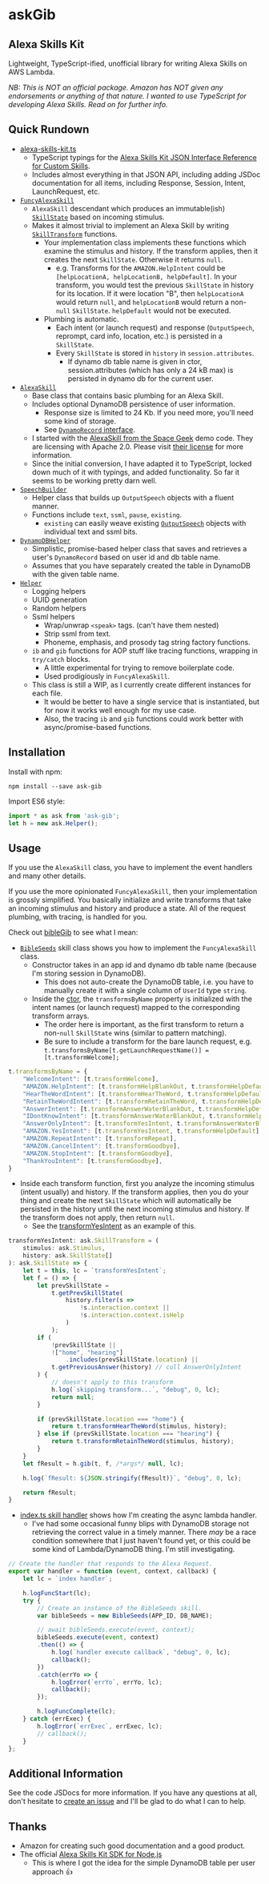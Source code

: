 # askGib
## Alexa Skills Kit

Lightweight, TypeScript-ified, unofficial library for writing Alexa Skills on AWS Lambda.

_NB: This is NOT an official package. Amazon has NOT given any endorsements or anything of that nature. I wanted to use TypeScript for developing Alexa Skills. Read on for further info._

## Quick Rundown

* [alexa-skills-kit.ts](https://github.com/ibgib/askGib/blob/master/src/alexa-skills-kit.ts)
  * TypeScript typings for the [Alexa Skills Kit JSON Interface Reference for Custom Skills](https://developer.amazon.com/public/solutions/alexa/alexa-skills-kit/docs/alexa-skills-kit-interface-reference).
  * Includes almost everything in that JSON API, including adding JSDoc documentation for all items, including Response, Session, Intent, LaunchRequest, etc.
* [`FuncyAlexaSkill`](https://github.com/ibgib/askGib/blob/master/src/funcy-alexa-skill.ts)
  * `AlexaSkill` descendant which produces an immutable(ish) [`SkillState`](https://github.com/ibgib/askGib/blob/master/src/funcy-alexa-skill.ts#L326) based on incoming stimulus.
  * Makes it almost trivial to implement an Alexa Skill by writing [`SkillTransform`](https://github.com/ibgib/askGib/blob/master/src/funcy-alexa-skill.ts#L319) functions.
    * Your implementation class implements these functions which examine the stimulus and history. If the transform applies, then it creates the next `SkillState`. Otherwise it returns `null`.
      * e.g. Transforms for the `AMAZON.HelpIntent` could be `[helpLocationA, helpLocationB, helpDefault]`. In your transform, you would test the previous `SkillState` in history for its location. If it were location "B", then `helpLocationA` would return `null`, and `helpLocationB` would return a non-`null` `SkillState`. `helpDefault` would not be executed.
    * Plumbing is automatic.
      * Each intent (or launch request) and response (`OutputSpeech`, reprompt, card info, location, etc.) is persisted in a `SkillState`.
      * Every `SkillState` is stored in `history` in `session.attributes`. 
        * If dynamo db table name is given in ctor, session.attributes (which has only a 24 kB max) is persisted in dynamo db for the current user.
* [`AlexaSkill`](https://github.com/ibgib/askGib/blob/master/src/alexa-skill.ts)
  * Base class that contains basic plumbing for an Alexa Skill.
  * Includes optional DynamoDB persistence of user information.
    * Response size is limited to 24 Kb. If you need more, you'll need some kind of storage.
    * See [`DynamoRecord` interface](https://github.com/ibgib/askGib/blob/master/src/dynamo-db-helper.ts).
  * I started with the [AlexaSkill from the Space Geek](https://github.com/amzn/alexa-skills-kit-js/blob/master/samples/spaceGeek/src/AlexaSkill.js) demo code. They are licensing with Apache 2.0. Please visit [their license](http://aws.amazon.com/apache2.0/) for more information.
  * Since the initial conversion, I have adapted it to TypeScript, locked down much of it with typings, and added functionality. So far it seems to be working pretty darn well.
* [`SpeechBuilder`](https://github.com/ibgib/askGib/blob/master/src/speech-builder.ts)
  * Helper class that builds up `OutputSpeech` objects with a fluent manner.
  * Functions include `text`, `ssml`, `pause`, `existing`.
    * `existing` can easily weave existing [`OutputSpeech`](https://github.com/ibgib/askGib/blob/master/src/alexa-skills-kit.ts#L230) objects with individual text and ssml bits.
* [`DynamoDBHelper`](https://github.com/ibgib/askGib/blob/master/src/dynamo-db-helper.ts)
  * Simplistic, promise-based helper class that saves and retrieves a user's `DynamoRecord` based on user id and db table name.
  * Assumes that you have separately created the table in DynamoDB with the given table name.
* [`Helper`](https://github.com/ibgib/askGib/blob/master/src/helper.ts)
  * Logging helpers
  * UUID generation
  * Random helpers
  * Ssml helpers
    * Wrap/unwrap `<speak>` tags. (can't have them nested)
    * Strip ssml from text.
    * Phoneme, emphasis, and prosody tag string factory functions.
  * `ib` and `gib` functions for AOP stuff like tracing functions, wrapping in `try/catch` blocks.
    * A little experimental for trying to remove boilerplate code.
    * Used prodigiously in `FuncyAlexaSkill`.
  * This class is still a WIP, as I currently create different instances for each file. 
    * It would be better to have a single service that is instantiated, but for now it works well enough for my use case.
    * Also, the tracing `ib` and `gib` functions could work better with async/promise-based functions.

## Installation

Install with npm:

`npm install --save ask-gib`

Import ES6 style:

```typescript
import * as ask from 'ask-gib';
let h = new ask.Helper();
```

## Usage

If you use the `AlexaSkill` class, you have to implement the event handlers and many other details. 

If you use the more opinionated `FuncyAlexaSkill`, then your implementation is grossly simplified. You basically initialize and write transforms that take an incoming stimulus and history and produce a state. All of the request plumbing, with tracing, is handled for you.

Check out [bibleGib](https://github.com/ibgib/bibleGib) to see what I mean:

* [`BibleSeeds`](https://github.com/ibgib/bibleGib/blob/master/src/skill.ts) skill class shows you how to implement the `FuncyAlexaSkill` class.
  * Constructor takes in an app id and dynamo db table name (because I'm storing session in DynamoDB).
    * This does not auto-create the DynamoDB table, i.e. you have to manually create it with a single column of `UserId` type `string`.
  * Inside the [ctor](https://github.com/ibgib/bibleGib/blob/ab93a180d3e54d8e3170ec56dc2ba70ab5fa0d45/src/skill.ts#L26), the `transformsByName` property is initialized with the intent names (or launch request) mapped to the corresponding transform arrays.
    * The order here is important, as the first transform to return a non-`null` `SkillState` wins (similar to pattern matching).
    * Be sure to include a transform for the bare launch request, e.g. `t.transformsByName[t.getLaunchRequestName()] = [t.transformWelcome];`
```typescript
t.transformsByName = {
    "WelcomeIntent": [t.transformWelcome],
    "AMAZON.HelpIntent": [t.transformHelpBlankOut, t.transformHelpDefault],
    "HearTheWordIntent": [t.transformHearTheWord, t.transformHelpDefault],
    "RetainTheWordIntent": [t.transformRetainTheWord, t.transformHelpDefault],
    "AnswerIntent": [t.transformAnswerWaterBlankOut, t.transformHelpDefault],
    "IDontKnowIntent": [t.transformAnswerWaterBlankOut, t.transformHelpDefault],
    "AnswerOnlyIntent": [t.transformYesIntent, t.transformAnswerWaterBlankOut, t.transformHelpDefault],
    "AMAZON.YesIntent": [t.transformYesIntent, t.transformHelpDefault],
    "AMAZON.RepeatIntent": [t.transformRepeat],
    "AMAZON.CancelIntent": [t.transformGoodbye],
    "AMAZON.StopIntent": [t.transformGoodbye],
    "ThankYouIntent": [t.transformGoodbye],
}
```
  * Inside each transform function, first you analyze the incoming stimulus (intent usually) and history. If the transform applies, then you do your thing and create the next `SkillState` which will automatically be persisted in the history until the next incoming stimulus and history. If the transform does not apply, then return `null`.
    * See the [transformYesIntent](https://github.com/ibgib/bibleGib/blob/ab93a180d3e54d8e3170ec56dc2ba70ab5fa0d45/src/skill.ts#L376) as an example of this.
```typescript
transformYesIntent: ask.SkillTransform = (
    stimulus: ask.Stimulus, 
    history: ask.SkillState[]
): ask.SkillState => {
    let t = this, lc = `transformYesIntent`;
    let f = () => {
        let prevSkillState = 
            t.getPrevSkillState(
                history.filter(s => 
                    !s.interaction.context || 
                    !s.interaction.context.isHelp
                )
            );
        if (
            !prevSkillState || 
            !["home", "hearing"]
                .includes(prevSkillState.location) ||
            t.getPreviousAnswer(history) // cull AnswerOnlyIntent
        ) {
            // doesn't apply to this transform
            h.log(`skipping transform...`, "debug", 0, lc);
            return null;
        }

        if (prevSkillState.location === "home") {
            return t.transformHearTheWord(stimulus, history);
        } else if (prevSkillState.location === "hearing") {
            return t.transformRetainTheWord(stimulus, history);
        }
    }
    let fResult = h.gib(t, f, /*args*/ null, lc);

    h.log(`fResult: ${JSON.stringify(fResult)}`, "debug", 0, lc);

    return fResult;
}
```
* [index.ts skill handler](https://github.com/ibgib/bibleGib/blob/master/src/index.ts#L37) shows how I'm creating the async lambda handler.
  * I've had some occasional funny blips with DynamoDB storage not retrieving the correct value in a timely manner. There _may_ be a race condition somewhere that I just haven't found yet, or this could be some kind of Lambda/DynamoDB thing. I'm still investigating.
```typescript
// Create the handler that responds to the Alexa Request.
export var handler = function (event, context, callback) {
    let lc = `index handler`;

    h.logFuncStart(lc);
    try {
        // Create an instance of the BibleSeeds skill.
        var bibleSeeds = new BibleSeeds(APP_ID, DB_NAME);

        // await bibleSeeds.execute(event, context);
        bibleSeeds.execute(event, context)
        .then(() => {
            h.log(`handler execute callback`, "debug", 0, lc);
            callback();
        })
        .catch(errYo => {
            h.logError(`errYo`, errYo, lc);
            callback();
        });

        h.logFuncComplete(lc);
    } catch (errExec) {
        h.logError(`errExec`, errExec, lc);
        // callback();
    }
};
```
## Additional Information

See the code JSDocs for more information. If you have any questions at all, don't hesitate to [create an issue](https://github.com/ibgib/askGib/issues/) and I'll be glad to do what I can to help.

## Thanks

* Amazon for creating such good documentation and a good product.
* The official [Alexa Skills Kit SDK for Node.js](https://github.com/alexa/alexa-skills-kit-sdk-for-nodejs)
  * This is where I got the idea for the simple DynamoDB table per user approach :+1: